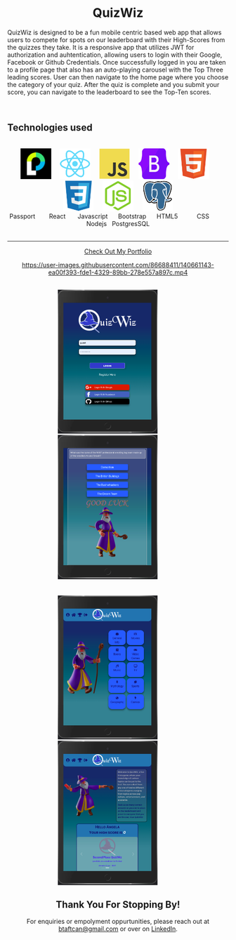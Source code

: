 **<h1 align="center"> **QuizWiz** </h1>**


QuizWiz is designed to be a fun mobile centric based web app that allows users to compete for spots on our leaderboard with their High-Scores from the quizzes they take. It is a responsive app that utilizes JWT for authorization and auhtentication, allowing users to login with their Google, Facebook or Github Credentials. Once successfully logged in you are taken to a profile page that also has an auto-playing carousel with the Top Three leading scores.
User can then navigate to the home page where you choose the category of your quiz. After the quiz is complete and you submit your score, you can navigate to the leaderboard to see the Top-Ten scores. 
 
<br />

<h2>Technologies used</h2>
<br />
  
<div align='center'>
  <img  width="70" height="70" src="https://github.com/BrandonTaft/BrandonTaft/blob/main/assets/passportjs.png" />
 &nbsp;&nbsp;&nbsp;
  <img  width="70" height="70" src="https://github.com/BrandonTaft/BrandonTaft/blob/main/assets/react-original.svg" />
 &nbsp;&nbsp;&nbsp;
 <img  width="70"height="70" src="https://github.com/BrandonTaft/BrandonTaft/blob/main/assets/javascript-original.svg" />
 &nbsp;&nbsp;&nbsp;
  <img  width="70" height="70" src="https://github.com/BrandonTaft/BrandonTaft/blob/main/assets/bootstrap-original.svg" />
 &nbsp;&nbsp;&nbsp;
  <img  width="70" height="70" src="https://github.com/BrandonTaft/BrandonTaft/blob/main/assets/html5-original.svg"  />
 &nbsp;&nbsp;&nbsp;
  <img  width="70" height="70" src="https://github.com/BrandonTaft/BrandonTaft/blob/main/assets/css3-original.svg" />
 &nbsp;&nbsp;&nbsp;
  <img  width="70" height="70" src="https://github.com/BrandonTaft/BrandonTaft/blob/main/assets/nodejs-original.svg" />
  &nbsp;&nbsp;&nbsp;
  <img  width="70" height="70" src="https://github.com/BrandonTaft/BrandonTaft/blob/main/assets/postgresql-original.svg"    />
 <br />
 Passport &nbsp;&nbsp;&nbsp;&nbsp;&nbsp;&nbsp;&nbsp;React &nbsp; &nbsp;&nbsp; &nbsp;Javascript&nbsp;&nbsp;&nbsp;&nbsp;  &nbsp;Bootstrap &nbsp;&nbsp;&nbsp;&nbsp; HTML5 &nbsp;&nbsp; &nbsp;&nbsp;&nbsp;&nbsp;&nbsp;&nbsp;&nbsp;CSS&nbsp;&nbsp;&nbsp;&nbsp; &nbsp;&nbsp;&nbsp;&nbsp;&nbsp; Nodejs &nbsp;  PostgresSQL
 <br />
 <br />

 
 _____
  
<a align='center' href="https://brandontaft.surge.sh" >Check Out My Portfolio</a>  

https://user-images.githubusercontent.com/86688411/140661143-ea00f393-fde1-4329-89bb-278e557a897c.mp4
 
  <br />

 <img width="45%" src="https://github.com/BrandonTaft/Quizwiz/blob/deploy/quiz-log.png" />
  &nbsp;&nbsp;&nbsp; &nbsp;&nbsp;&nbsp; &nbsp;&nbsp;&nbsp;
<img width="45%"  src="https://github.com/BrandonTaft/Quizwiz/blob/deploy/quiz.png" />
  &nbsp;&nbsp;&nbsp; &nbsp;&nbsp;&nbsp; &nbsp;&nbsp;&nbsp;
  <br />
  <br />
  <br />
<img width="45%"  src="https://github.com/BrandonTaft/Quizwiz/blob/deploy/quizhome.png" />
  &nbsp;&nbsp;&nbsp; &nbsp;&nbsp;&nbsp; &nbsp;&nbsp;&nbsp;
<img width="45%"  src="https://github.com/BrandonTaft/Quizwiz/blob/deploy/quizprofile.png" />
   &nbsp;&nbsp;&nbsp; &nbsp;&nbsp;&nbsp; &nbsp;&nbsp;&nbsp;
</div>


 <h2 align="center">Thank You For Stopping By!</h2> 
<p align='center'>For enquiries or empolyment oppurtunities, please reach out at <a href="mailto:btaftcan@gmail.com">btaftcan@gmail.com</a> or over on <a href="https://www.linkedin.com/in/brandonmtaft">LinkedIn</a>.</p>

